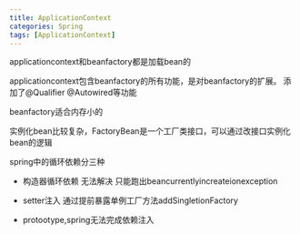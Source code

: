 ```yaml
---
title: ApplicationContext
categories: Spring
tags: [ApplicationContext]
---
```


applicationcontext和beanfactory都是加载bean的

applicationcontext包含beanfactory的所有功能，是对beanfactory的扩展。   添加了@Qualifier  @Autowired等功能

beanfactory适合内存小的

<!--more-->

实例化bean比较复杂，FactoryBean是一个工厂类接口，可以通过改接口实例化bean的逻辑



spring中的循环依赖分三种

* 构造器循环依赖     无法解决 只能跑出beancurrentlyincreateionexception

* setter注入  通过提前暴露单例工厂方法addSingletionFactory

* protootype,spring无法完成依赖注入

